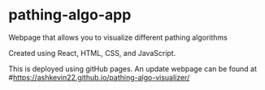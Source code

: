 # pathing-algo-app

Webpage that allows you to visualize different pathing algorithms

Created using React, HTML, CSS, and JavaScript.

This is deployed using gitHub pages. An update webpage can be found at 
#https://ashkevin22.github.io/pathing-algo-visualizer/
